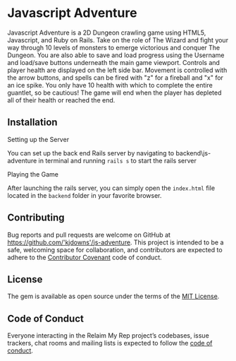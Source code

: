 # Javascript Adventure

Javascript Adventure is a 2D Dungeon crawling game using HTML5, Javascript, and Ruby on Rails. Take on the role of The Wizard and fight your way through 10 levels of monsters to emerge victorious and conquer The Dungeon. You are also able to save and load progress using the Username and load/save buttons underneath the main game viewport. Controls and player health are displayed on the left side bar. Movement is controlled with the arrow buttons, and spells can be fired with "z" for a fireball and "x" for an ice spike. You only have 10 health with which to complete the entire guantlet, so be cautious! The game will end when the player has depleted all of their health or reached the end.

## Installation

Setting up the Server

You can set up the back end Rails server by navigating to backend\js-adventure in terminal and running `rails s` to start the rails server

Playing the Game

After launching the rails server, you can simply open the `index.html` file located in the `backend` folder in your favorite browser.

## Contributing

Bug reports and pull requests are welcome on GitHub at https://github.com/'kjdowns'/js-adventure. This project is intended to be a safe, welcoming space for collaboration, and contributors are expected to adhere to the [Contributor Covenant](http://contributor-covenant.org) code of conduct.

## License

The gem is available as open source under the terms of the [MIT License](https://opensource.org/licenses/MIT).

## Code of Conduct

Everyone interacting in the Relaim My Rep project’s codebases, issue trackers, chat rooms and mailing lists is expected to follow the [code of conduct](https://github.com/kjdowns/js-adventure/blob/master/CODE_OF_CONDUCT.md).